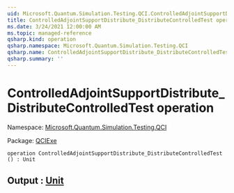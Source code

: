 ```yaml
---
uid: Microsoft.Quantum.Simulation.Testing.QCI.ControlledAdjointSupportDistribute_DistributeControlledTest
title: ControlledAdjointSupportDistribute_DistributeControlledTest operation
ms.date: 3/24/2021 12:00:00 AM
ms.topic: managed-reference
qsharp.kind: operation
qsharp.namespace: Microsoft.Quantum.Simulation.Testing.QCI
qsharp.name: ControlledAdjointSupportDistribute_DistributeControlledTest
qsharp.summary: ''
---
```


# ControlledAdjointSupportDistribute_DistributeControlledTest operation

Namespace: [Microsoft.Quantum.Simulation.Testing.QCI](xref:Microsoft.Quantum.Simulation.Testing.QCI)

Package: [QCIExe](https://nuget.org/packages/QCIExe)




```qsharp
operation ControlledAdjointSupportDistribute_DistributeControlledTest () : Unit
```


## Output : [Unit](xref:microsoft.quantum.lang-ref.unit)

